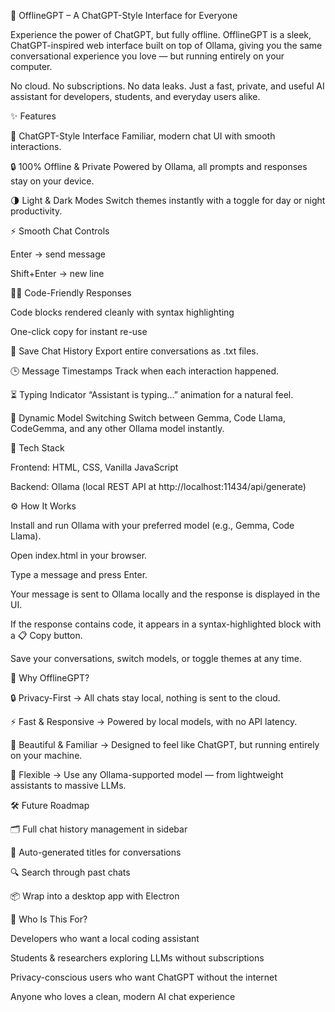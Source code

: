 🧠 OfflineGPT – A ChatGPT-Style Interface for Everyone

Experience the power of ChatGPT, but fully offline.
OfflineGPT is a sleek, ChatGPT-inspired web interface built on top of Ollama, giving you the same conversational experience you love — but running entirely on your computer.

No cloud. No subscriptions. No data leaks.
Just a fast, private, and useful AI assistant for developers, students, and everyday users alike.

✨ Features

💬 ChatGPT-Style Interface
Familiar, modern chat UI with smooth interactions.

🔒 100% Offline & Private
Powered by Ollama, all prompts and responses stay on your device.

🌗 Light & Dark Modes
Switch themes instantly with a toggle for day or night productivity.

⚡ Smooth Chat Controls

Enter → send message

Shift+Enter → new line

👨‍💻 Code-Friendly Responses

Code blocks rendered cleanly with syntax highlighting

One-click copy for instant re-use

💾 Save Chat History
Export entire conversations as .txt files.

🕒 Message Timestamps
Track when each interaction happened.

⏳ Typing Indicator
“Assistant is typing…” animation for a natural feel.

🔄 Dynamic Model Switching
Switch between Gemma, Code Llama, CodeGemma, and any other Ollama model instantly.

🚀 Tech Stack

Frontend: HTML, CSS, Vanilla JavaScript

Backend: Ollama (local REST API at http://localhost:11434/api/generate)

⚙️ How It Works

Install and run Ollama with your preferred model (e.g., Gemma, Code Llama).

Open index.html in your browser.

Type a message and press Enter.

Your message is sent to Ollama locally and the response is displayed in the UI.

If the response contains code, it appears in a syntax-highlighted block with a 📋 Copy button.

Save your conversations, switch models, or toggle themes at any time.

🌟 Why OfflineGPT?

🔒 Privacy-First → All chats stay local, nothing is sent to the cloud.

⚡ Fast & Responsive → Powered by local models, with no API latency.

🎨 Beautiful & Familiar → Designed to feel like ChatGPT, but running entirely on your machine.

🧩 Flexible → Use any Ollama-supported model — from lightweight assistants to massive LLMs.

🛠️ Future Roadmap

🗂️ Full chat history management in sidebar

📑 Auto-generated titles for conversations

🔍 Search through past chats

📦 Wrap into a desktop app with Electron

🎯 Who Is This For?

Developers who want a local coding assistant

Students & researchers exploring LLMs without subscriptions

Privacy-conscious users who want ChatGPT without the internet

Anyone who loves a clean, modern AI chat experience
